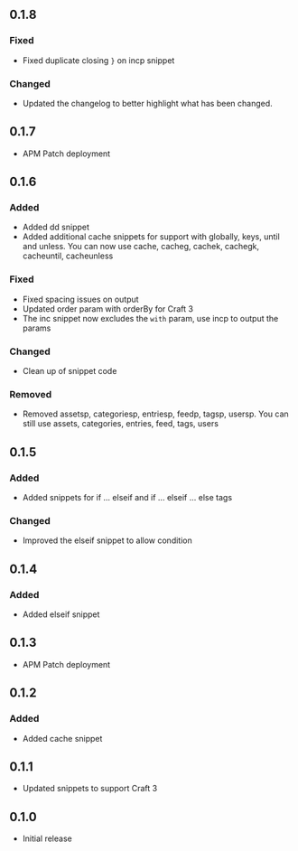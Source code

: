 ## 0.1.8
### Fixed
- Fixed duplicate closing `}` on incp snippet

### Changed
- Updated the changelog to better highlight what has been changed.

## 0.1.7
- APM Patch deployment

## 0.1.6
### Added
- Added dd snippet
- Added additional cache snippets for support with globally, keys, until and unless. You can now use cache, cacheg, cachek, cachegk, cacheuntil, cacheunless

### Fixed
- Fixed spacing issues on output
- Updated order param with orderBy for Craft 3
- The inc snippet now excludes the `with` param, use incp to output the params

### Changed
- Clean up of snippet code

### Removed
- Removed assetsp, categoriesp, entriesp, feedp, tagsp, usersp. You can still use assets, categories, entries, feed, tags, users

## 0.1.5
### Added
- Added snippets for if ... elseif and if ... elseif ... else tags

### Changed
- Improved the elseif snippet to allow condition

## 0.1.4
### Added
- Added elseif snippet

## 0.1.3
- APM Patch deployment

## 0.1.2
### Added
- Added cache snippet

## 0.1.1
- Updated snippets to support Craft 3

## 0.1.0
- Initial release
